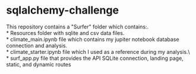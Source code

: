 # sqlalchemy-challenge

This repository contains a "Surfer" folder which contains:.\
      * Resources folder with sqlite and csv data files.\
      * climate_main.ipynb file which contains my jupiter notebook database connection and analysis.\
      * climate_starter.ipynb file which I used as a reference during my analysis.\ 
      * surf_app.py file that provides the API SQLite connection, landing page, static, and dynamic routes 
